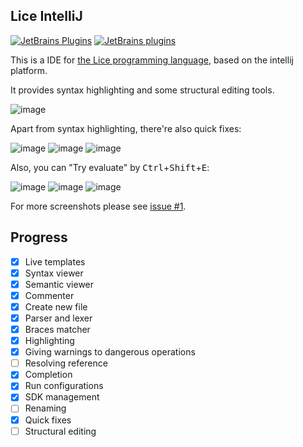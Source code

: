 ## Lice IntelliJ

[![JetBrains Plugins](https://img.shields.io/jetbrains/plugin/v/10319-lice.svg)](https://plugins.jetbrains.com/plugin/10319-lice)
[![JetBrains plugins](https://img.shields.io/jetbrains/plugin/d/10319-lice.svg)](https://plugins.jetbrains.com/plugin/10319-lice)

This is a IDE for [the Lice programming language](https://github.com/lice-lang/lice),
based on the intellij platform.

It provides syntax highlighting and some structural editing tools.

![image](https://user-images.githubusercontent.com/16398479/34474538-4034de86-efbb-11e7-82a1-aee82ae4fe78.png)

Apart from syntax highlighting, there're also quick fixes:

![image](https://user-images.githubusercontent.com/16398479/34701734-ca980ef4-f524-11e7-91b3-6a779e6ce33a.png)
![image](https://user-images.githubusercontent.com/16398479/34701738-d19df2fe-f524-11e7-8480-22a717a3d450.png)
![image](https://user-images.githubusercontent.com/16398479/34701741-d7a62b8a-f524-11e7-94c7-92fc05b4de3d.png)

Also, you can "Try evaluate" by <kbd>Ctrl</kbd>+<kbd>Shift</kbd>+<kbd>E</kbd>:

![image](https://user-images.githubusercontent.com/16398479/34823392-2561912a-f705-11e7-993e-3b80f188f2c6.png)
![image](https://user-images.githubusercontent.com/16398479/34823333-f7fa36ba-f704-11e7-9ca6-59670cc892e9.png)
![image](https://user-images.githubusercontent.com/16398479/34823365-1233f0ac-f705-11e7-95e0-46a5b6c83f0b.png)

For more screenshots please see [issue #1](https://github.com/lice-lang/lice-intellij/issues/1).

## Progress

+ [X] Live templates
+ [X] Syntax viewer
+ [X] Semantic viewer
+ [X] Commenter
+ [X] Create new file
+ [X] Parser and lexer
+ [X] Braces matcher
+ [X] Highlighting
+ [X] Giving warnings to dangerous operations
+ [ ] Resolving reference
+ [X] Completion
+ [X] Run configurations
+ [X] SDK management
+ [ ] Renaming
+ [X] Quick fixes
+ [ ] Structural editing
